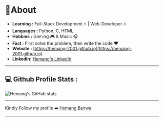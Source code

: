 # 📝About

-  **Learning :** Full-Stack Development :zap: | Web-Developer :fire:	
-  **Languages :** Python, C, HTML
-  **Hobbies :** Gaming :video_game: & Music :headphones:
-  **Fact :** First solve the problem, then write the code :heart:
-  **Website :** [https://hemang-2001.github.io](https://hemang-2001.github.io)
-  **Linkedin:** [Hemang's LinkedIn](https://linkedin.com/in/-hemangb)
--------------------------------------------------------------------------------------------------------------------------------------------------------------------------------
## 💻 Github Profile Stats :

![Hemang's GitHub stats](https://github-readme-stats.vercel.app/api?username=hemang-2001&show_icons=true&theme=tokyonight)

--------------------------------------------------------------------------------------------------------------------------------------------------------------------------------
Kindly Follow my profile ➡️ [Hemang Bairwa](https://github.com/hemang-2001)

--------------------------------------------------------------------------------------------------------------------------------------------------------------------------------

